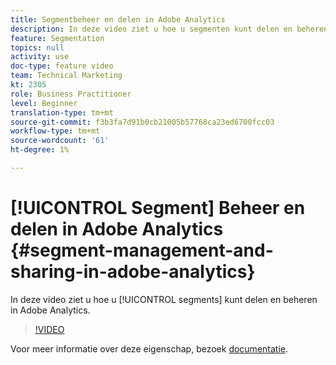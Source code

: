 ```yaml
---
title: Segmentbeheer en delen in Adobe Analytics
description: In deze video ziet u hoe u segmenten kunt delen en beheren in Adobe Analytics.
feature: Segmentation
topics: null
activity: use
doc-type: feature video
team: Technical Marketing
kt: 2305
role: Business Practitioner
level: Beginner
translation-type: tm+mt
source-git-commit: f3b3fa7d91b0cb21005b57768ca23ed6700fcc03
workflow-type: tm+mt
source-wordcount: '61'
ht-degree: 1%

---
```



# [!UICONTROL Segment] Beheer en delen in Adobe Analytics  {#segment-management-and-sharing-in-adobe-analytics}

In deze video ziet u hoe u [!UICONTROL segments] kunt delen en beheren in Adobe Analytics.

>[!VIDEO](https://video.tv.adobe.com/v/25402/?quality=12)

Voor meer informatie over deze eigenschap, bezoek [documentatie](https://marketing.adobe.com/resources/help/en_US/analytics/segment/seg_manage.html).
